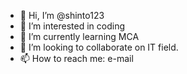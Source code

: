 - 👋 Hi, I’m @shinto123
- 👀 I’m interested in coding
- 🌱 I’m currently learning MCA
- 💞️ I’m looking to collaborate on IT field.
- 📫 How to reach me: e-mail

<!---
shinto123/shinto123 is a ✨ special ✨ repository because its `README.md` (this file) appears on your GitHub profile.
You can click the Preview link to take a look at your changes.
--->
